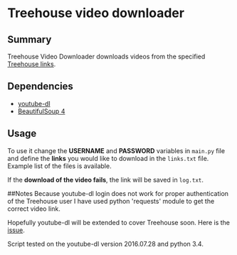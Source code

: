 # Treehouse video downloader

## Summary
Treehouse Video Downloader downloads videos from the specified [Treehouse links](http://www.treehouseteam.com).

## Dependencies
- [youtube-dl](https://rg3.github.io/youtube-dl/)
- [BeautifulSoup 4](https://www.crummy.com/software/BeautifulSoup/bs4/doc/)

## Usage
To use it change the **USERNAME** and **PASSWORD** variables in `main.py` file and define
the **links** you would like to download in the `links.txt` file. Example list of the files is available.

If the **download of the video fails**, the link will be saved in `log.txt`.

##Notes
Because youtube-dl login does not work for proper authentication of the Treehouse user I have used python 'requests' module to get the correct video link.

Hopefully youtube-dl will be extended to cover Treehouse soon. Here is the [issue](https://github.com/rg3/youtube-dl/issues/9836).

Script tested on the youtube-dl version 2016.07.28 and python 3.4.
